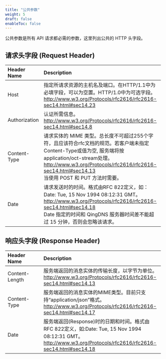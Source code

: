 ```yaml
---
title: "公共参数"
weight: 5
draft: false
enableToc: false
---
```


公共参数是所有 API 请求都必需的参数，这里列出公共的 HTTP 头字段。

## 请求头字段 (Request Header)

|<span style="display:inline-block;width:100px">Header Name</span>|Description|
|:---|:---|
|Host|指定所请求资源的主机名及端口。在HTTP/1.1中为必填字段，可以为空置。HTTP/1.0中为可选字段。<br>http://www.w3.org/Protocols/rfc2616/rfc2616-sec14.html#sec14.23|
|Authorization|认证所需信息。<br>http://www.w3.org/Protocols/rfc2616/rfc2616-sec14.html#sec14.8|
|Content-Type|请求实体的 MIME 类型。总长度不可超过255个字符，且应该符合rfc文档的规范。若客户端未指定Content-Type或值为空, 服务端将按application/oct-stream处理。<br>http://www.w3.org/Protocols/rfc2616/rfc2616-sec14.html#sec14.13<br>当使用 POST 和 PUT 方法时需要。|
|Date|请求发送时的时间。格式由RFC 822定义，如： Date: Tue, 15 Nov 1994 08:12:31 GMT。<br>http://www.w3.org/Protocols/rfc2616/rfc2616-sec14.html#sec14.18<br>Date 指定的时间和 QingDNS 服务器时间差不能超过 15 分钟，否则会忽略该请求。|


## 响应头字段 (Response Header)

|<span style="display:inline-block;width:100px">Header Name</span>|Description|
|:---|:---|
|Content-Length|服务端返回的消息实体的传输长度，以字节为单位。<br>http://www.w3.org/Protocols/rfc2616/rfc2616-sec14.html#sec14.13|
|Content-Type|服务端返回的消息实体的MIME类型。目前只支持“application/json”格式。<br>http://www.w3.org/Protocols/rfc2616/rfc2616-sec14.html#sec14.17|
|Date|服务端返回(Response)时的日期和时间。格式由RFC 822定义，如:Date: Tue, 15 Nov 1994 08:12:31 GMT。<br>http://www.w3.org/Protocols/rfc2616/rfc2616-sec14.html#sec14.18|

